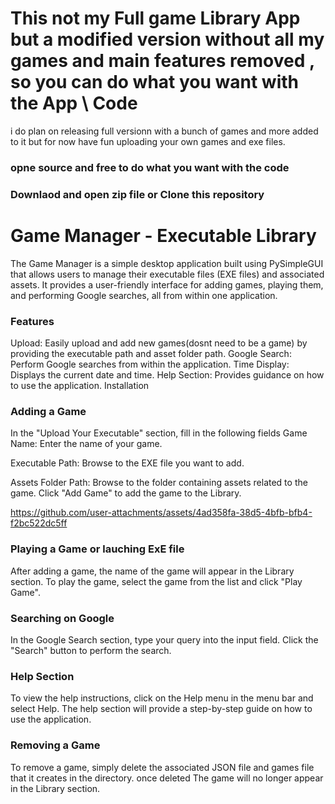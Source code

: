 # This not my Full game Library App but a modified version without all my games and main features removed , so you can do what you want with the App \ Code
i do plan on releasing full versionn with a bunch of games and more added to it but for now have fun uploading your own games and exe files.

### opne source and free to do what you want with the code 
### Downlaod and open zip file or Clone this repository 

# Game Manager - Executable Library
The Game Manager is a simple desktop application built using PySimpleGUI that allows users to manage their executable files (EXE files) and associated assets. It provides a user-friendly interface for adding games, playing them, and performing Google searches, all from within one application.

### Features
Upload: Easily upload and add new games(dosnt need to be a game) by providing the executable path and asset folder path.
Google Search: Perform Google searches from within the application.
Time Display: Displays the current date and time.
Help Section: Provides guidance on how to use the application.
Installation 

### Adding a Game
In the "Upload Your Executable" section, fill in the following fields
Game Name: Enter the name of your game.

Executable Path: Browse to the EXE file you want to add.

Assets Folder Path: Browse to the folder containing assets related to the game.
Click "Add Game" to add the game to the Library.

https://github.com/user-attachments/assets/4ad358fa-38d5-4bfb-bfb4-f2bc522dc5ff

### Playing a Game or lauching ExE file
After adding a game, the name of the game will appear in the Library section.
To play the game, select the game from the list and click "Play Game".

### Searching on Google
In the Google Search section, type your query into the input field.
Click the "Search" button to perform the search.

### Help Section
To view the help instructions, click on the Help menu in the menu bar and select Help.
The help section will provide a step-by-step guide on how to use the application.

### Removing a Game
To remove a game, simply delete the associated JSON file and games file that it creates in the directory.
once deleted The game will no longer appear in the Library section.
